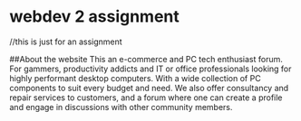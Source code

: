 # webdev 2 assignment
//this is just for an assignment

##About the website
This an e-commerce and PC tech enthusiast forum.
For gammers, productivity addicts and IT or office professionals looking for highly performant desktop computers.
With a wide collection of PC components to suit every budget and need.
We also offer consultancy and repair services to customers, and a forum where one can create a profile and engage in discussions with other community members.

